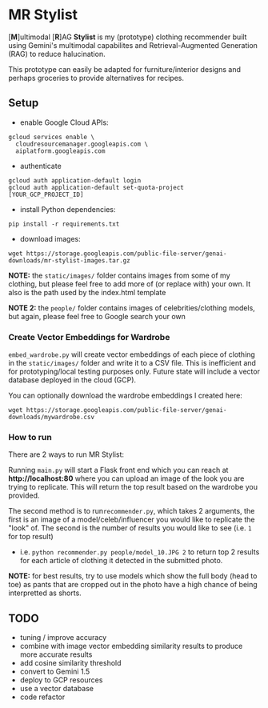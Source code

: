 # MR Stylist
[**M**]ultimodal [**R**]AG **Stylist** is my (prototype) clothing recommender built using Gemini's multimodal capabilites and Retrieval-Augmented Generation (RAG) to reduce halucination.

This prototype can easily be adapted for furniture/interior designs and perhaps groceries to provide alternatives for recipes.


## Setup
- enable Google Cloud APIs:
```
gcloud services enable \
  cloudresourcemanager.googleapis.com \
  aiplatform.googleapis.com
```

- authenticate
```
gcloud auth application-default login
gcloud auth application-default set-quota-project [YOUR_GCP_PROJECT_ID]
```


- install Python dependencies:
```
pip install -r requirements.txt
```

- download images:
```
wget https://storage.googleapis.com/public-file-server/genai-downloads/mr-stylist-images.tar.gz
```

**NOTE:** the `static/images/` folder contains images from some of my clothing, but please feel free to add more of (or replace with) your own.  It also is the path used by the index.html template 

**NOTE 2:** the `people/` folder contains images of celebrities/clothing models, but again, please feel free to Google search your own


### Create Vector Embeddings for Wardrobe 
`embed_wardrobe.py` will create vector embeddings of each piece of clothing in the `static/images/` folder and write it to a CSV file. This is inefficient and for prototyping/local testing purposes only. Future state will include a vector database deployed in the cloud (GCP).

You can optionally download the wardrobe embeddings I created here:
```
wget https://storage.googleapis.com/public-file-server/genai-downloads/mywardrobe.csv
```


### How to run
There are 2 ways to run MR Stylist:

Running `main.py` will start a Flask front end which you can reach at **http://localhost:80** where you can upload an image of the look you are trying to replicate.  This will return the top result based on the wardrobe you provided. 

The second method is to run`recommender.py`, which takes 2 arguments, the first is an image of a model/celeb/influencer you would like to replicate the "look" of. The second is the number of results you would like to see (i.e. `1` for top result)

- i.e. `python recommender.py people/model_10.JPG 2`  to return top 2 results for each article of clothing it detected in the submitted photo.


**NOTE:** for best results, try to use models which show the full body (head to toe) as pants that are cropped out in the photo have a high chance of being interpretted as shorts.


## TODO
- tuning / improve accuracy 
- combine with image vector embedding similarity results to produce more accurate results
- add cosine similarity threshold
- convert to Gemini 1.5
- deploy to GCP resources
- use a vector database
- code refactor

